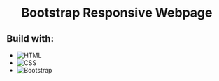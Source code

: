 <a name="readme-top"></a>

<div align="center">

  <h1 align="center">Bootstrap Responsive Webpage</h1>
</div>

<h2 id="build-with">Build with:</h2>
<ul>
  <!-- https://shields.io/badges for creating readme file badges -->
  <li>
    <img
      alt="HTML"
      src="https://img.shields.io/badge/-HTML5-e34c26?logo=html5&logoColor=white"
    />
  </li>
  <li>
    <img
      alt="CSS"
      src="https://img.shields.io/badge/-CSS3-264de4?logo=css3&logoColor=white"
    />
  </li>
<li><img alt="Bootstrap" src="https://img.shields.io/badge/-Bootstrap-CD6799?logo=bootstrap&logoColor=white"/></li>
</ul>

<!-- <h2 id="about-the-project">About the project:</h2>
<div>In the fourth Challenge we had to create a Business webpage.</div>
<br />
<div>
  This week we learned about Git and Gitlab (Local Repos and Gitlab Repos, Git-commands, Linking local Projects with Gitlab and Pushing versions), so for this Challenge we had to create the Web-page using Git and make a new Repository for this Challenge on Gitlab and push it there.
</div>

<h3>The web page has the following functionalities:</h3>
<ul>
  <li>Positioning of the elements using Flex.</li>
  <li>Used Mixins and Extends with SASS.</li>
  <li>Hover-effects on the elements in the Menu.</li>
  <li>Responsiveness for Mobile and Tablet devices using Media queries embedded with SASS.</li>
  <li>Created local Git Repository for the Project and linked it with Gitlab Repo.</li>
  <li>Used different Commits for the Sections.</li>
</ul> -->
